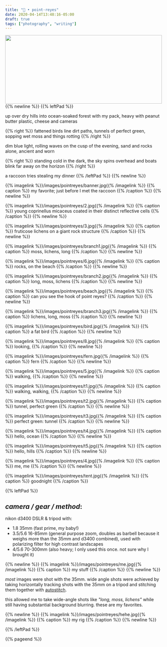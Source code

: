 ```yaml
---
title: "🌊 • point·reyes"
date: 2020-04-14T13:48:16-05:00
draft: true
tags: ["photography", "writing"]
---
```


<a href="/images/pointreyes/8.jpg">
    <img
        src="/images/pointreyes/8.jpg"
        style="
            height:220px;
            width:100%;
            object-fit:cover;
            object-position: 20% 70%;
        " />
</a>
{{% newline %}}
{{% leftPad %}}

up over dry hills into ocean-soaked forest with my pack, heavy with peanut butter plastic, cheese and cameras

{{% right %}}
fattened birds line dirt paths,
tunnels of perfect green, sopping wet moss and things rotting
{{% /right %}}

dim blue light, rolling waves on the cusp of the evening, sand and rocks alone, ancient and worn

{{% right %}}
standing cold in the dark, the sky spins overhead and boats blink far away on the horizon
{{% /right %}}

a raccoon tries stealing my dinner
{{% /leftPad %}}
{{% newline %}}


{{% imagelink %}}/images/pointreyes/banner.jpg{{% /imagelink %}}
{{% caption %}} my favorite; just before I met the raccoon {{% /caption %}}
{{% newline %}}


{{% imagelink %}}/images/pointreyes/2.jpg{{% /imagelink %}}
{{% caption %}} young coprinellus micaceus coated in their distinct reflective cells {{% /caption %}}
{{% newline %}}

{{% imagelink %}}/images/pointreyes/3.jpg{{% /imagelink %}}
{{% caption %}} fruticose lichens on a giant rock structure {{% /caption %}}
{{% newline %}}

{{% imagelink %}}/images/pointreyes/branch1.jpg{{% /imagelink %}}
{{% caption %}} moss, lichens, long {{% /caption %}}
{{% newline %}}

{{% imagelink %}}/images/pointreyes/6.jpg{{% /imagelink %}}
{{% caption %}} rocks, on the beach {{% /caption %}}
{{% newline %}}

{{% imagelink %}}/images/pointreyes/branch2.jpg{{% /imagelink %}}
{{% caption %}} long, moss, lichens {{% /caption %}}
{{% newline %}}

{{% imagelink %}}/images/pointreyes/beach.jpg{{% /imagelink %}}
{{% caption %}} can you see the hook of point reyes? {{% /caption %}}
{{% newline %}}

{{% imagelink %}}/images/pointreyes/branch3.jpg{{% /imagelink %}}
{{% caption %}} lichens, long, moss {{% /caption %}}
{{% newline %}}

{{% imagelink %}}/images/pointreyes/bird.jpg{{% /imagelink %}}
{{% caption %}} a fat bird {{% /caption %}}
{{% newline %}}

{{% imagelink %}}/images/pointreyes/8.jpg{{% /imagelink %}}
{{% caption %}} looking, {{% /caption %}}
{{% newline %}}

{{% imagelink %}}/images/pointreyes/fern.jpg{{% /imagelink %}}
{{% caption %}} fern {{% /caption %}}
{{% newline %}}

{{% imagelink %}}/images/pointreyes/5.jpg{{% /imagelink %}}
{{% caption %}} walking, {{% /caption %}}
{{% newline %}}

{{% imagelink %}}/images/pointreyes/t1.jpg{{% /imagelink %}}
{{% caption %}} walking, walking, {{% /caption %}}
{{% newline %}}

{{% imagelink %}}/images/pointreyes/t2.jpg{{% /imagelink %}}
{{% caption %}} tunnel, perfect green {{% /caption %}}
{{% newline %}}

{{% imagelink %}}/images/pointreyes/t3.jpg{{% /imagelink %}}
{{% caption %}} perfect green: tunnel {{% /caption %}}
{{% newline %}}

{{% imagelink %}}/images/pointreyes/t4.jpg{{% /imagelink %}}
{{% caption %}} hello, ocean {{% /caption %}}
{{% newline %}}

{{% imagelink %}}/images/pointreyes/t5.jpg{{% /imagelink %}}
{{% caption %}} hello, hills {{% /caption %}}
{{% newline %}}

{{% imagelink %}}/images/pointreyes/4.jpg{{% /imagelink %}}
{{% caption %}} me, me {{% /caption %}}
{{% newline %}}

{{% imagelink %}}/images/pointreyes/tent.jpg{{% /imagelink %}}
{{% caption %}} goodnight {{% /caption %}}

{{% leftPad %}}
## *camera / gear / method*:
nikon d3400 DSLR & tripod with:
  - 1.8 35mm (fast prime, my baby!)
  - 3.5/5.6 16-85mm (general purpose zoom, doubles as barbell because it weighs more than the 35mm and d3400 combined), used with polarizing filter for high contrast landscapes
  - 4/5.6 70-300mm (also heavy; I only used this once. not sure why I brought it)

{{% newline %}}
{{% imagelink %}}/images/pointreyes/me.jpg{{% /imagelink %}}
{{% caption %}} my stuff {{% /caption %}}
{{% newline %}}

*most* images were shot with the 35mm. wide angle shots were achieved by taking horizontally tracking shots with the 35mm on a tripod and stitching them together with <a href="http://matthewalunbrown.com/autostitch/autostitch.html">autostitch</a>.

this allowed me to take wide-angle shots like *"long, moss, lichens"* while still having substantial background blurring. these are my favorites.


{{% newline %}}
{{% imagelink %}}/images/pointreyes/hehe.jpg{{% /imagelink %}}
{{% caption %}} my rig {{% /caption %}}
{{% newline %}}


{{% /leftPad %}}

{{% pageend %}}
